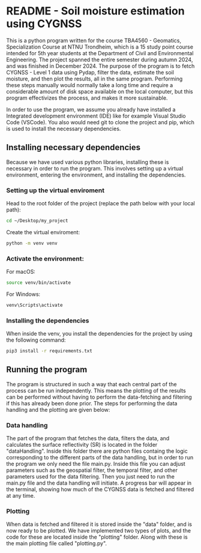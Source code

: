 # README - Soil moisture estimation using CYGNSS

This is a python program written for the course TBA4560 - Geomatics, Specialization Course at NTNU Trondheim, which is a 15 study point course intended for 5th year students at the Department of Civil and Environmental Engineering. The project spanned the entire semester during autumn 2024, and was finished in December 2024. The purpose of the program is to fetch CYGNSS - Level 1 data using Pydap, filter the data, estimate the soil moisture, and then plot the results, all in the same program. Performing these steps manually would normally take a long time and require a considerable amount of disk space available on the local computer, but this program effectivizes the process, and makes it more sustainable.

In order to use the program, we assume you already have installed a Integrated development environment (IDE) like for example Visual Studio Code (VSCode). You also would need git to clone the project and pip, which is used to install the necessary dependencies. 

## Installing necessary dependencies

Because we have used various python libraries, installing these is necessary in order to run the program. This involves setting up a virtual environment, entering the environment, and installing the dependencies. 


### Setting up the virtual enviroment

Head to the root folder of the project (replace the path below with your local path):

```bash
cd ~/Desktop/my_project
```

Create the virtual enviroment:

```bash
python -m venv venv
```

### Activate the environment:

For macOS:

```bash
source venv/bin/activate
```

For Windows:

```bash
venv\Scripts\activate
```

### Installing the dependencies

When inside the venv, you install the dependencies for the project by using the following command:

```bash
pip3 install -r requirements.txt
```

## Running the program

The program is structured in such a way that each central part of the process can be run independently. This means the plotting of the results can be performed without having to perform the data-fetching and filtering if this has already been done prior. The steps for performing the data handling and the plotting are given below:

### Data handling

The part of the program that fetches the data, filters the data, and calculates the surface reflectivity (SR) is located in the folder "dataHandling". Inside this folder there are python files containg the logic corresponding to the different parts of the data handling, but in order to run the program we only need the file main.py. Inside this file you can adjust parameters such as the geospatial filter, the temporal filter, and other parameters used for the data filtering. Then you just need to run the main.py file and the data handling will initiate. A progress bar will appear in the terminal, showing how much of the CYGNSS data is fetched and filtered at any time.

### Plotting

When data is fetched and filtered it is stored inside the "data" folder, and is now ready to be plotted. We have implemented two types of plots, and the code for these are located inside the "plotting" folder. Along with these is the main plotting file called "plotting.py". 
